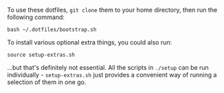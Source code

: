 To use these dotfiles, `git clone` them to your home directory, then run the following command:

    bash ~/.dotfiles/bootstrap.sh

To install various optional extra things, you could also run:

    source setup-extras.sh

...but that's definitely not essential. All the scripts in `./setup` can be run individually - `setup-extras.sh` just provides a convenient way of running a selection of them in one go.
